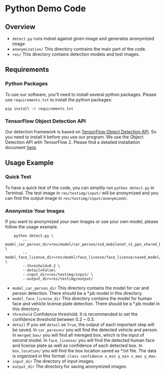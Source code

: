 # Python Demo Code

## Overview
* `detect.py` runs mdoel against given image and generates anonymized image
* `anonymization/` This directory contrains the main part of the code.
* `res/` This directory contains detection models and test images.

## Requirements
### Python Packages
To use our software, you'll need to install several python packages. Please use `requirements.txt` to install the python packages:
```
pip install -r requirements.txt
```
### TensorFlow Object Detection API
Our detection framework is based on [TensorFlow Object Detection API](https://github.com/tensorflow/models/tree/master/research/object_detection). So you need to install it before you use our program. We use the Object Detection API with TensorFlow 2.
Please find a detailed installation document [here](https://github.com/tensorflow/models/blob/master/research/object_detection/g3doc/tf2.md).



## Usage Example
### Quick Test
To have a quick test of the code, you can simplily run `python detect.py` in Terminal. The test image in `res/testimg/input/` will be anonymized and you can find the output image in `res/testimg/input/anonymized/`.

### Anonymize Your Images
If you want to anonymized your own images or use your own model, please follow the usage example.
```
    python detect.py \
        --model_car_person_dir=res/model/car_person/ssd_mobilenet_v1_ppn_shared_box_predictor_300x300_coco14_sync_2018_07_03/saved_model/ \
        --model_face_license_dir=res/model/face_license/face_license/saved_model/ \
        --threshold=0.2 \
        --detail=False\
        --input_dir=res/testimg/input/ \
        --output_dir=res/testimg/output/
```
* `model_car_person_dir` This directory contains the model for car and person detection. There should be a *.pb model in this directory.
* `model_face_license_dir` This directory contains the model for human face and vehicle license plate detection. There should be a *.pb model in this directory.
* `threshold` Confidence threshold. It is recommended to set the confidence threshold between 0.2 ~ 0.3.
* `detail` If you set `detail` as `True`, the output of each important step will be saved. In `car_pereson/` you will find the detected vehicle and person. In `merged_box/` you will find all mereged box, which is the input of second model. In `face_license/` you will find the detected human face and license plate as well as confidence of each detected box. In `box_location/` you will find the box location saved as *.txt file. The data is organized in this format: `class confidence x_min y_min x_max y_max`.
* `input_dir` The directory of input images.
* `output_dir` The directory for saving anonymized images.
